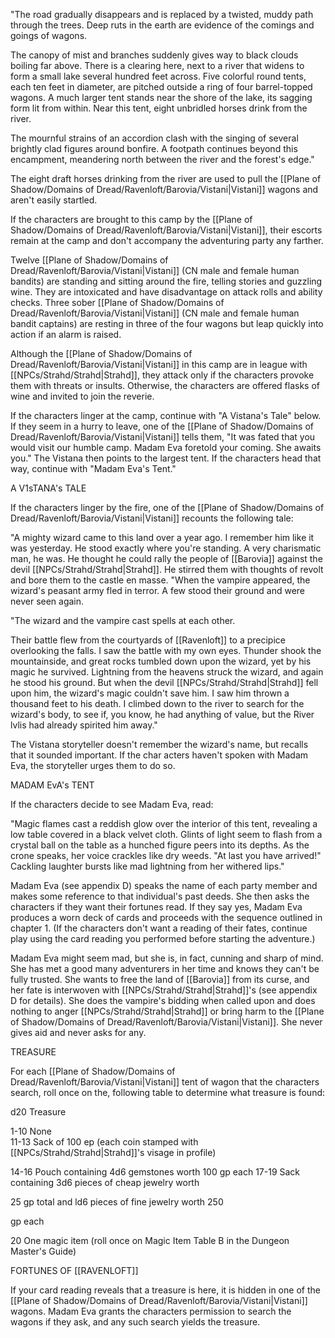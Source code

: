 "The road gradually disappears and is replaced by a twisted, muddy path through the trees. Deep ruts in the earth are evidence of the comings and goings of wagons.

The canopy of mist and branches suddenly gives way to black clouds boiling far above. There is a clearing here, next to a river that widens to form a small lake several hundred feet across. Five colorful round tents, each ten feet in diameter, are pitched outside a ring of four barrel-topped wagons. A much larger tent stands near the shore of the lake, its sagging form lit from within. Near this tent, eight unbridled horses drink from the river.

The mournful strains of an accordion clash with the singing of several brightly clad figures around bonfire. A footpath continues beyond this encampment, meandering north between the river and the forest's edge."

The eight draft horses drinking from the river are used to pull the [[Plane of Shadow/Domains of Dread/Ravenloft/Barovia/Vistani|Vistani]] wagons and aren't easily startled.

If the characters are brought to this camp by the [[Plane of Shadow/Domains of Dread/Ravenloft/Barovia/Vistani|Vistani]], their escorts remain at the camp and don't accompany the adventuring party any farther.

Twelve [[Plane of Shadow/Domains of Dread/Ravenloft/Barovia/Vistani|Vistani]] (CN male and female human bandits) are standing and sitting around the fire, telling stories and guzzling wine. They are intoxicated and have disadvantage on attack rolls and ability checks. Three sober [[Plane of Shadow/Domains of Dread/Ravenloft/Barovia/Vistani|Vistani]] (CN male and female human bandit captains) are resting in three of the four wagons but leap quickly into action if an alarm is raised.

Although the [[Plane of Shadow/Domains of Dread/Ravenloft/Barovia/Vistani|Vistani]] in this camp are in league with [[NPCs/Strahd/Strahd|Strahd]], they attack only if the characters provoke them with threats or insults. Otherwise, the characters are offered flasks of wine and invited to join the reverie.

If the characters linger at the camp, continue with "A Vistana's Tale" below. If they seem in a hurry to leave, one of the [[Plane of Shadow/Domains of Dread/Ravenloft/Barovia/Vistani|Vistani]] tells them, "It was fated that you would visit our humble camp. Madam Eva foretold your coming. She awaits you." The Vistana then points to the largest tent. If the characters head that way, continue with "Madam Eva's Tent."

A V1sTANA's TALE

If the characters linger by the fire, one of the [[Plane of Shadow/Domains of Dread/Ravenloft/Barovia/Vistani|Vistani]] recounts the following tale:

"A mighty wizard came to this land over a year ago. I remember him like it was yesterday. He stood exactly where you're standing. A very charismatic man, he was. He thought he could rally the people of [[Barovia]] against the devil [[NPCs/Strahd/Strahd|Strahd]]. He stirred them with thoughts of revolt and bore them to the castle en masse. "When the vampire appeared, the wizard's peasant army fled in terror. A few stood their ground and were never seen again.

"The wizard and the vampire cast spells at each other.

Their battle flew from the courtyards of [[Ravenloft]] to a precipice overlooking the falls. I saw the battle with my own eyes. Thunder shook the mountainside, and great rocks tumbled down upon the wizard, yet by his magic he survived. Lightning from the heavens struck the wizard, and again he stood his ground. But when the devil [[NPCs/Strahd/Strahd|Strahd]] fell upon him, the wizard's magic couldn't save him. I saw him thrown a thousand feet to his death. I climbed down to the river to search for the wizard's body, to see if, you know, he had anything of value, but the River lvlis had already spirited him away."

The Vistana storyteller doesn't remember the wizard's name, but recalls that it sounded important. If the char­ acters haven't spoken with Madam Eva, the storyteller urges them to do so.

MADAM EvA's TENT

If the characters decide to see Madam Eva, read:

"Magic flames cast a reddish glow over the interior of this tent, revealing a low table covered in a black velvet cloth. Glints of light seem to flash from a crystal ball on the table as a hunched figure peers into its depths. As the crone speaks, her voice crackles like dry weeds. "At last you have arrived!" Cackling laughter bursts like mad lightning from her withered lips."

Madam Eva (see appendix D) speaks the name of each party member and makes some reference to that individual's past deeds. She then asks the characters if they want their fortunes read. If they say yes, Madam Eva produces a worn deck of cards and proceeds with the sequence outlined in chapter 1. (If the characters don't want a reading of their fates, continue play using the card reading you performed before starting the adventure.)

Madam Eva might seem mad, but she is, in fact, cunning and sharp of mind. She has met a good many adventurers in her time and knows they can't be fully trusted. She wants to free the land of [[Barovia]] from its curse, and her fate is interwoven with [[NPCs/Strahd/Strahd|Strahd]]'s (see appendix D for details). She does the vampire's bidding when called upon and does nothing to anger [[NPCs/Strahd/Strahd|Strahd]] or bring harm to the [[Plane of Shadow/Domains of Dread/Ravenloft/Barovia/Vistani|Vistani]]. She never gives aid and never asks for any.

TREASURE

For each [[Plane of Shadow/Domains of Dread/Ravenloft/Barovia/Vistani|Vistani]] tent of wagon that the characters search, roll once on the, following table to determine what treasure is found:

d20 Treasure

1-10 None  
11-13 Sack of 100 ep (each coin stamped with [[NPCs/Strahd/Strahd|Strahd]]'s visage in profile)

14-16 Pouch containing 4d6 gemstones worth 100 gp each 17-19 Sack containing 3d6 pieces of cheap jewelry worth

25 gp total and ld6 pieces of fine jewelry worth 250

gp each

20 One magic item (roll once on Magic Item Table B in the Dungeon Master's Guide)

FORTUNES OF [[RAVENLOFT]]

If your card reading reveals that a treasure is here, it is hidden in one of the [[Plane of Shadow/Domains of Dread/Ravenloft/Barovia/Vistani|Vistani]] wagons. Madam Eva grants the characters permission to search the wagons if they ask, and any such search yields the treasure.